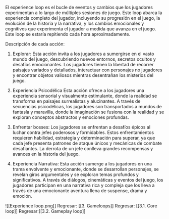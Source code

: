 El experience loop es el bucle de eventos y cambios que los jugadores experimentan a lo largo de múltiples sesiones de juego. Este loop abarca la experiencia completo del jugador, incluyendo su progresión en el juego, la evolución de la historia y la narrativa, y los cambios emocionales y cognitivos que experimenta el jugador a medida que avanza en el juego. Este loop se estaría repitiendo cada hora aproximadamente.

Descripción de cada acción:
1) Explorar:
Esta acción invita a los jugadores a sumergirse en el vasto mundo del juego, descubriendo nuevos entornos, secretos ocultos y desafíos emocionantes. Los jugadores tienen la libertad de recorrer paisajes variados y detallados, interactuar con personajes no jugadores y encontrar objetos valiosos mientras desentrañan los misterios del juego.

1) Experiencia Psicodélica
Esta acción ofrece a los jugadores una experiencia sensorial y visualmente estimulante, donde la realidad se transforma en paisajes surrealistas y alucinantes. A través de secuencias psicodélicas, los jugadores son transportados a mundos de fantasía y maravilla, donde la imaginación se fusiona con la realidad y se exploran conceptos abstractos y emociones profundas.

3) Enfrentar bosses:
Los jugadores se enfrentan a desafíos épicos al luchar contra jefes poderosos y formidables. Estos enfrentamientos requieren habilidad, estrategia y determinación para superar, ya que cada jefe presenta patrones de ataque únicos y mecánicas de combate desafiantes. La derrota de un jefe conlleva grandes recompensas y avances en la historia del juego.

4) Experiencia Narrativa:
Esta acción sumerge a los jugadores en una trama envolvente y emocionante, donde se desarrollan personajes, se revelan giros argumentales y se exploran temas profundos y significativos. A través de diálogos, cinemáticas y eventos del juego, los jugadores participan en una narrativa rica y compleja que los lleva a través de una emocionante aventura llena de suspense, drama y emoción.

![[Experience loop.png]]
Regresar: [[3. Gameloops]]
Regresar: [[3.1. Core loop]]
Regresar:[[3.2. Gameplay loop]]